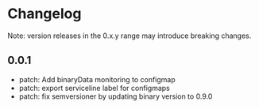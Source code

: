 # Changelog
Note: version releases in the 0.x.y range may introduce breaking changes.

## 0.0.1

- patch: Add binaryData monitoring to configmap
- patch: export serviceline label for configmaps
- patch: fix semversioner by updating binary version to 0.9.0
